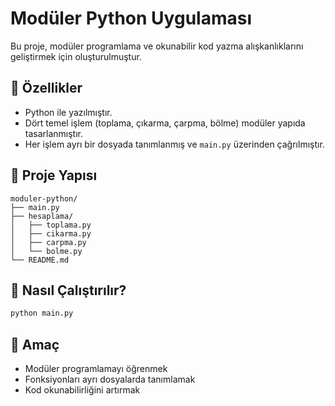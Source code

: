 # Modüler Python Uygulaması

Bu proje, modüler programlama ve okunabilir kod yazma alışkanlıklarını geliştirmek için oluşturulmuştur.

## 🔧 Özellikler
- Python ile yazılmıştır.
- Dört temel işlem (toplama, çıkarma, çarpma, bölme) modüler yapıda tasarlanmıştır.
- Her işlem ayrı bir dosyada tanımlanmış ve `main.py` üzerinden çağrılmıştır.

## 📁 Proje Yapısı
```
moduler-python/
├── main.py
├── hesaplama/
│   ├── toplama.py
│   ├── cikarma.py
│   ├── carpma.py
│   └── bolme.py
└── README.md
```

## 🚀 Nasıl Çalıştırılır?
```bash
python main.py
```

## 🧠 Amaç
- Modüler programlamayı öğrenmek
- Fonksiyonları ayrı dosyalarda tanımlamak
- Kod okunabilirliğini artırmak
